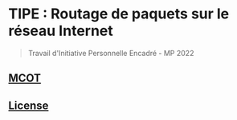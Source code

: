 # TIPE : Routage de paquets sur le réseau Internet
> Travail d'Initiative Personnelle Encadré - MP 2022

## [MCOT](mcot)

## [License](license)

[mcot]: https://github.com/Emrio/tipe/blob/main/MCOT.md
[license]: https://github.com/Emrio/tipe/blob/main/LICENSE
